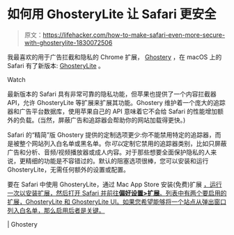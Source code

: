 # 如何用 GhosteryLite 让 Safari 更安全

> 原文：<https://lifehacker.com/how-to-make-safari-even-more-secure-with-ghosterylite-1830072506>

我最喜欢的用于广告拦截和隐私的 Chrome 扩展， [Ghostery](https://www.ghostery.com/) ，在 macOS 上的 Safari 有了新版本: [GhosteryLite](https://www.ghostery.com/blog/product-releases/ghostery-lite-for-safari-is-live/) 。

Watch

最新版本的 Safari 具有非常可靠的隐私功能，但苹果也提供了一个内容拦截器 API，允许 GhosteryLite 等扩展来扩展其功能。Ghostery 维护着一个庞大的追踪器和广告平台数据库，使用苹果自己的 API 意味着它不会给 Safari 的性能增加额外的负载。(当然，屏蔽广告和追踪器会帮助你的网站加载得更快。)

Safari 的“精简”版 Ghostery 提供的定制选项更少:你不能禁用特定的追踪器，而是被整个网站列入白名单或黑名单。你*可以*定制它禁用的追踪器类别，比如只屏蔽广告和分析、音频/视频播放器或成人内容。对于那些想要全面保护隐私的人来说，更精细的功能是不容错过的。默认的阻塞选项很棒，您可以安装和运行 GhosteryLite，无需任何额外的设置或配置。

要在 Safari 中使用 GhosteryLite，通过 Mac App Store 安装(免费)扩展 [，运行一次以安装扩展，然后打开 Safari 并前往**偏好设置>扩展**。列表中有两个要启用的扩展，GhosteryLite 和 GhosteryLite UI。如果您希望能够将一个站点从弹出窗口列入白名单，那么启用后者是关键。](https://itunes.apple.com/us/app/ghostery-lite/id1436953057?ls=1&mt=12)

| Ghostery